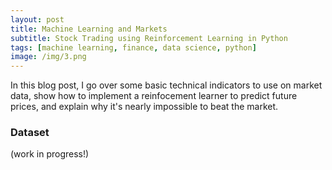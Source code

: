 ```yaml
---
layout: post
title: Machine Learning and Markets
subtitle: Stock Trading using Reinforcement Learning in Python
tags: [machine learning, finance, data science, python]
image: /img/3.png
---
```


In this blog post, I go over some basic technical indicators to use on market data, show how to implement a reinfocement learner to predict future prices, and explain why it's nearly impossible to beat the market.

### Dataset

(work in progress!)